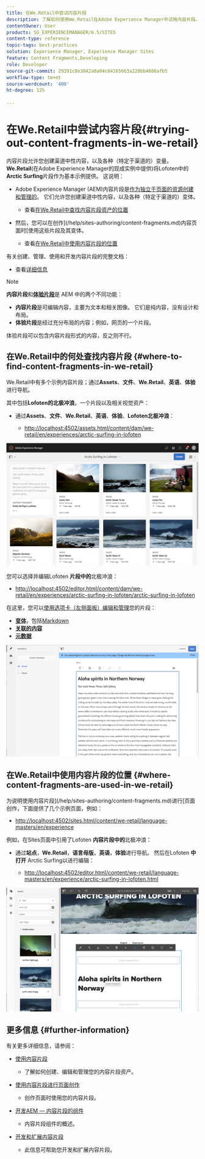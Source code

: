 ```yaml
---
title: 在We.Retail中尝试内容片段
description: 了解如何使用We.Retail在Adobe Experience Manager中试用内容片段。
contentOwner: User
products: SG_EXPERIENCEMANAGER/6.5/SITES
content-type: reference
topic-tags: best-practices
solution: Experience Manager, Experience Manager Sites
feature: Content Fragments,Developing
role: Developer
source-git-commit: 29391c8e3042a8a04c64165663a228bb4886afb5
workflow-type: tm+mt
source-wordcount: '400'
ht-degree: 12%

---
```


# 在We.Retail中尝试内容片段{#trying-out-content-fragments-in-we-retail}

内容片段允许您创建渠道中性内容，以及各种（特定于渠道的）变量。 **We.Retail**(在Adobe Experience Manager的现成实例中提供)将Lofoten中的&#x200B;**Arctic Surfing**&#x200B;片段作为基本示例提供。 这说明：

* Adobe Experience Manager (AEM)内容片段是[作为独立于页面的资源创建和管理的](/help/assets/content-fragments/content-fragments.md)。 它们允许您创建渠道中性内容，以及各种（特定于渠道的）变体。

   * 查看[在We.Retail中查找内容片段资产的位置](#where-to-find-content-fragments-in-we-retail)

* 然后，您可以在创作](/help/sites-authoring/content-fragments.md)内容页面时[使用这些片段及其变体。

   * 查看[在We.Retail中使用内容片段的位置](#where-content-fragments-are-used-in-we-retail)

有关创建、管理、使用和开发内容片段的完整文档：

* 查看[详细信息](#further-information)

>[!NOTE]
>
>**内容片段**&#x200B;和&#x200B;**[体验片段](/help/sites-authoring/experience-fragments.md)**&#x200B;是 AEM 中的两个不同功能：
>
>* **内容片段**&#x200B;是可编辑内容，主要为文本和相关图像。 它们是纯内容，没有设计和布局。
>* **体验片段**&#x200B;是经过充分布局的内容；例如，网页的一个片段。
>
>体验片段可以包含内容片段形式的内容，反之则不行。

## 在We.Retail中的何处查找内容片段 {#where-to-find-content-fragments-in-we-retail}

We.Retail中有多个示例内容片段；通过&#x200B;**Assets**、**文件**、**We.Retail**、**英语**、**体验**&#x200B;进行导航。

其中包括&#x200B;**Lofoten的北极冲浪**，一个片段以及相关视觉资产：

* 通过&#x200B;**Assets**、**文件**、**We.Retail**、**英语**、**体验**、**Lofoten北极冲浪**：

   * [http://localhost:4502/assets.html/content/dam/we-retail/en/experiences/arctic-surfing-in-lofoten](http://localhost:4502/assets.html/content/dam/we-retail/en/experiences/arctic-surfing-in-lofoten)

![cf-44](assets/cf-44.png)

您可以选择并编辑Lofoten **片段中的**&#x200B;北极冲浪：

* [http://localhost:4502/editor.html/content/dam/we-retail/en/experiences/arctic-surfing-in-lofoten/arctic-surfing-in-lofoten](http://localhost:4502/editor.html/content/dam/we-retail/en/experiences/arctic-surfing-in-lofoten/arctic-surfing-in-lofoten)

在这里，您可以[使用选项卡（左侧面板）编辑和管理](/help/assets/content-fragments/content-fragments.md)您的片段：

<!--![cf-45-aa](do-not-localize/cf-45-aa.png) ![cf-45-a](do-not-localize/cf-45-a.png) ASSET does not exist-->

* **[变体](/help/assets/content-fragments/content-fragments-variations.md)**，包括[Markdown](/help/assets/content-fragments/content-fragments-markdown.md)
* **[关联的内容](/help/assets/content-fragments/content-fragments-assoc-content.md)**
* **[元数据](/help/assets/content-fragments/content-fragments-metadata.md)**

![cf-46](assets/cf-46.png)

## 在We.Retail中使用内容片段的位置 {#where-content-fragments-are-used-in-we-retail}

为说明使用内容片段](/help/sites-authoring/content-fragments.md)进行[页面创作，下面提供了几个示例页面，例如：

* [http://localhost:4502/sites.html/content/we-retail/language-masters/en/experience](http://localhost:4502/sites.html/content/we-retail/language-masters/en/experience)

例如，在Sites页面中引用了Lofoten **内容片段中的**&#x200B;北极冲浪：

* 通过&#x200B;**站点**，**We.Retail**，**语言母版**，**英语**，**体验**&#x200B;进行导航。 然后在Lofoten **中打开** Arctic Surfing以进行编辑：

   * [http://localhost:4502/editor.html/content/we-retail/language-masters/en/experience/arctic-surfing-in-lofoten.html](http://localhost:4502/editor.html/content/we-retail/language-masters/en/experience/arctic-surfing-in-lofoten.html)

![cf-53](assets/cf-53.png)

## 更多信息 {#further-information}

有关更多详细信息，请参阅：

* [使用内容片段](/help/assets/content-fragments/content-fragments.md)

   * 了解如何创建、编辑和管理您的内容片段资产。

* [使用内容片段进行页面创作](/help/sites-authoring/content-fragments.md)

   * 创作页面时使用您的内容片段。

* [开发AEM — 内容片段的组件](/help/sites-developing/components-content-fragments.md)

   * 内容片段组件的概述。

* [开发和扩展内容片段](/help/sites-developing/customizing-content-fragments.md)

   * 此信息可帮助您开发和扩展内容片段。
